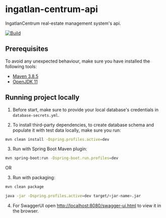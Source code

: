 # ingatlan-centrum-api

IngatlanCentrum real-estate management system's api.

[![Build](https://github.com/MiklosArpad/ingatlan-centrum-api/actions/workflows/build.yml/badge.svg)](https://github.com/MiklosArpad/ingatlan-centrum-api/actions/workflows/build.yml)

## Prerequisites

To avoid any unexpected behaviour, make sure you have installed the following tools:

- [Maven 3.8.5](https://maven.apache.org/download.cgi)
- [OpenJDK 11](https://adoptium.net/temurin/releases)

## Running project locally

1. Before start, make sure to provide your local database's credentials in `database-secrets.yml`.

2. To install third-party dependencies, to create database schema and populate it with test data locally, make sure you run:

```bash
mvn clean install -Dspring.profiles.active=dev
```

3. Run with Spring Boot Maven plugin:

```bash
mvn spring-boot:run -Dspring-boot.run.profiles=dev
```

OR

3. Run with packaging:

```bash
mvn clean package

java -jar -Dspring.profiles.active=dev target/<jar-name>.jar
```

4. For SwaggerUI open [http://localhost:8080/swagger-ui.html](http://localhost:8080/swagger-ui.html) to view it in the browser.

